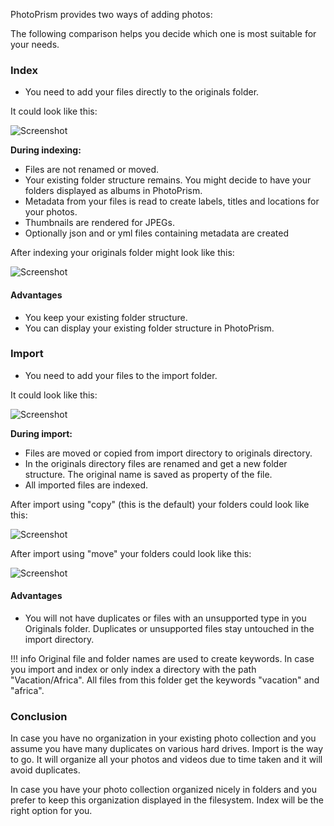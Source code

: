 PhotoPrism provides two ways of adding photos:

The following comparison helps you decide which one is most suitable for your needs.

### Index
* You need to add your files directly to the originals folder.

It could look like this:

   ![Screenshot](../img/beforeIndex.png)
     
**During indexing:**

* Files are not renamed or moved.
* Your existing folder structure remains. You might decide to have your folders displayed as albums in PhotoPrism.
* Metadata from your files is read to create labels, titles and locations for your photos.
* Thumbnails are rendered for JPEGs.
* Optionally json and or yml files containing metadata are created

After indexing your originals folder might look like this:

  ![Screenshot](../img/afterIndex.png)

    

#### Advantages
* You keep your existing folder structure.
* You can display your existing folder structure in PhotoPrism.

### Import
* You need to add your files to the import folder. 

It could look like this:

   ![Screenshot](../img/beforeImport.png)
   
**During import:**
 
* Files are moved or copied from import directory to originals directory.
* In the originals directory files are renamed and get a new folder structure. The original name is saved as property of the file.
* All imported files are indexed.

After import using "copy" (this is the default) your folders could look like this:

   ![Screenshot](../img/copyImport.png)

After import using "move" your folders could look like this:

   ![Screenshot](../img/moveImport.png)

#### Advantages
* You will not have duplicates or files with an unsupported type in you Originals folder. Duplicates or unsupported files stay untouched in the import directory. 


!!! info
    Original file and folder names are used to create keywords. 
    In case you import and index or only index a directory with the path "Vacation/Africa". All files from this folder get the keywords "vacation" and "africa".


### Conclusion
In case you have no organization in your existing photo collection and you assume you have many duplicates on various hard drives.
Import is the way to go. It will organize all your photos and videos due to time taken and it will avoid duplicates.

In case you have your photo collection organized nicely in folders and you prefer to keep this organization displayed in the filesystem. Index will be the right option for you.